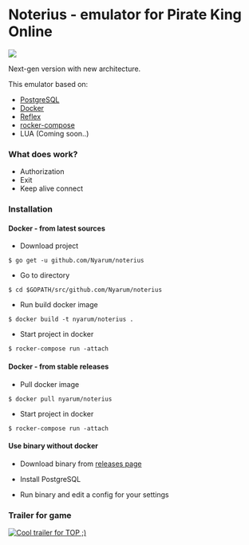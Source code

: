 # Noterius - emulator for Pirate King Online
![](https://travis-ci.org/Nyarum/noterius.svg?branch=master)

Next-gen version with new architecture.

This emulator based on:
- [PostgreSQL](http://www.postgresql.org/)
- [Docker](https://www.docker.com/toolbox)
- [Reflex](https://github.com/cespare/reflex)
- [rocker-compose](https://github.com/grammarly/rocker-compose)
- LUA (Coming soon..)

### What does work?
- Authorization
- Exit
- Keep alive connect

### Installation

#### Docker - from latest sources

- Download project
```
$ go get -u github.com/Nyarum/noterius
```

- Go to directory
```
$ cd $GOPATH/src/github.com/Nyarum/noterius
```

- Run build docker image
```
$ docker build -t nyarum/noterius .
```

- Start project in docker
```
$ rocker-compose run -attach
```

#### Docker - from stable releases

- Pull docker image
```
$ docker pull nyarum/noterius
```

- Start project in docker
```
$ rocker-compose run -attach
```

#### Use binary without docker

- Download binary from [releases page](https://github.com/Nyarum/noterius/releases)

- Install PostgreSQL

- Run binary and edit a config for your settings

### Trailer for game

[![Cool trailer for TOP ;)](http://img.youtube.com/vi/0l1TWRR5KuI/0.jpg)](http://www.youtube.com/watch?v=0l1TWRR5KuI)
